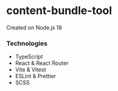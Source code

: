 # content-bundle-tool

Created on Node.js 18

### Technologies

- TypeScript
- React & React Router
- Vite & Vitest
- ESLint & Prettier
- SCSS
